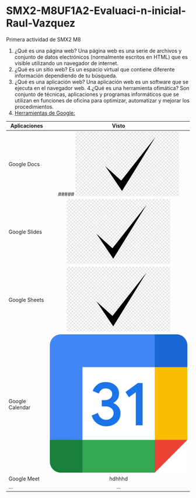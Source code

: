 # SMX2-M8UF1A2-Evaluaci-n-inicial-Raul-Vazquez
Primera actividad de SMX2 M8

1. ¿Qué es una página web?
Una página web es una serie de archivos y conjunto de datos electrónicos (normalmente escritos en HTML) que es visible utilizando un navegador de internet.
2. ¿Qué es un sitio web?
Es un espacio virtual que contiene diferente información dependiendo de tu búsqueda.
3. ¿Qué es una aplicación web?
Una aplicación web es un software que se ejecuta en el navegador web.
4.¿Qué es una herramienta ofimática?
Son conjunto de técnicas, aplicaciones y programas informáticos que se utilizan en funciones de oficina para optimizar, automatizar y mejorar los procedimientos.
5. [Herramientas de Google:](https://www.google.com/intl/es-419/chrome/browser-tools/)

|**Aplicaciones**|**Visto**|
|-----------------------|:----------------:|	
|Google Docs |##### ![visto](https://github.com/raulvazquez007/SMX2-M8UF1A2-Evaluaci-n-inicial-Raul-Vazquez/blob/main/visto.png)|
|Google Slides |![visto](https://github.com/raulvazquez007/SMX2-M8UF1A2-Evaluaci-n-inicial-Raul-Vazquez/blob/main/visto.png)|
|Google Sheets |![visto](https://github.com/raulvazquez007/SMX2-M8UF1A2-Evaluaci-n-inicial-Raul-Vazquez/blob/main/visto.png)|
|Google Calendar |![calendario](https://github.com/raulvazquez007/SMX2-M8UF1A2-Evaluaci-n-inicial-Raul-Vazquez/blob/main/calendario.png)|
|Google Meet |hdhhhd |
|... |...|

